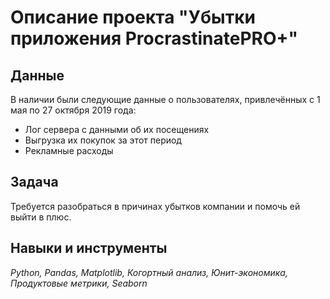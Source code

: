# Описание проекта "Убытки приложения ProcrastinatePRO+"
 
## Данные
В наличии были следующие данные о пользователях, привлечённых с 1 мая по 27 октября 2019 года:
- Лог сервера с данными об их посещениях
- Выгрузка их покупок за этот период
- Рекламные расходы

## Задача
Требуется разобраться в причинах убытков компании и помочь ей выйти в плюс.

## Навыки и инструменты
*Python, Pandas, Matplotlib, Когортный анализ, Юнит-экономика, Продуктовые метрики, Seaborn*
